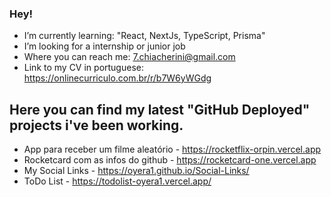 ### Hey!

- I’m currently learning: "React, NextJs, TypeScript, Prisma"
- I’m looking for a internship or junior job
- Where you can reach me: 7.chiacherini@gmail.com 
- Link to my CV in portuguese: https://onlinecurriculo.com.br/r/b7W6yWGdg

## Here you can find my latest "GitHub Deployed" projects i've been working.

- App para receber um filme aleatório - https://rocketflix-orpin.vercel.app
- Rocketcard com as infos do github - https://rocketcard-one.vercel.app
- My Social Links - https://oyera1.github.io/Social-Links/
- ToDo List - https://todolist-oyera1.vercel.app/
